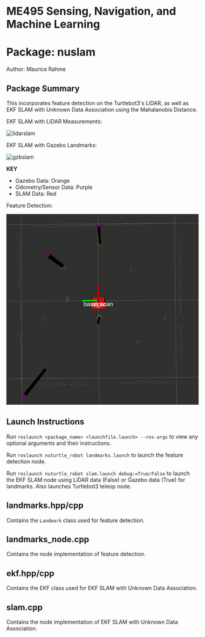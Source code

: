 # ME495 Sensing, Navigation, and Machine Learning
# Package: nuslam
Author: Maurice Rahme

## Package Summary

This incorporates feature detection on the Turtlebot3's LiDAR, as well as EKF SLAM with Unknown Data Association using the Mahalanobis Distance.

EKF SLAM with LiDAR Measurements:

![lidarslam](media/L3_LIDAR.gif)

EKF SLAM with Gazebo Landmarks:

![gzbslam](media/L3_GZB.gif)

**KEY**
* Gazebo Data: Orange
* Odometry/Sensor Data: Purple
* SLAM Data: Red

Feature Detection:

![lidar](media/L1.gif)

## Launch Instructions

Run `roslaunch <package_name> <launchfile.launch> --ros-args` to view any optional arguments and their instructions.

Run `roslaunch nuturtle_robot landmarks.launch` to launch the feature detection node.

Run `roslaunch nuturtle_robot slam.launch debug:=True/False` to launch the EKF SLAM node using LiDAR data (False) or Gazebo data (True) for landmarks. Also launches Turtlebot3 teleop node.

## landmarks.hpp/cpp

Contains the `Landmark` class used for feature detection.

## landmarks_node.cpp

Contains the node implementation of feature detection.

## ekf.hpp/cpp

Contains the EKF class used for EKF SLAM with Unknown Data Association.

## slam.cpp

Contains the node implementation of EKF SLAM with Unknown Data Association.
